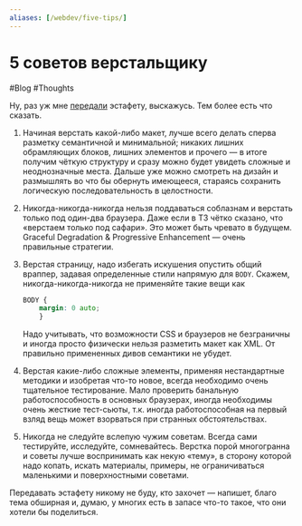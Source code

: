 ```yaml
---
aliases: [/webdev/five-tips/]
---
```


# 5 советов верстальщику

#Blog #Thoughts

Ну, раз уж мне [передали](http://lusever.livejournal.com/21502.html) эстафету, выскажусь. Тем более есть что сказать.

1. Начиная верстать какой-либо макет, лучше всего делать сперва разметку семантичной и минимальной; никаких лишних обрамляющих блоков, лишних элементов и прочего — в итоге получим чёткую структуру и сразу можно будет увидеть сложные и неоднозначные места. Дальше уже можно смотреть на дизайн и размышлять во что бы обернуть имеющееся, стараясь сохранить логическую последовательность в целостности.

2. Никогда-никогда-никогда нельзя поддаваться соблазнам и верстать только под один-два браузера. Даже если в ТЗ чётко сказано, что «верстаем только под сафари». Это может быть чревато в будущем. Graceful Degradation & Progressive Enhancement — очень правильные стратегии.

3. Верстая страницу, надо избегать искушения опустить общий враппер, задавая определенные стили напрямую для `BODY`. Скажем, никогда-никогда-никогда не применяйте такие вещи как

    ``` CSS
    BODY {
        margin: 0 auto;
        }
    ```

    Надо учитывать, что возможности CSS и браузеров не безграничны и иногда просто физически нельзя разметить макет как XML. От правильно примененных дивов семантики не убудет.

4. Верстая какие-либо сложные элементы, применяя нестандартные методики и изобретая что-то новое, всегда необходимо очень тщательное тестирование. Мало проверить банальную работоспособность в основных браузерах, иногда необходимы очень жесткие тест-сьюты, т.к. иногда работоспособная на первый взляд вещь может взорваться при странных обстоятельствах.

5. Никогда не следуйте вслепую чужим советам. Всегда сами тестируйте, исследуйте, сомневайтесь. Верстка порой многогранна и советы лучше воспринимать как некую «тему», в сторону которой надо копать, искать материалы, примеры, не ограничиваться маленькими и поверхностными советами.

Передавать эстафету никому не буду, кто захочет — напишет, благо тема обширная и, думаю, у многих есть в запасе что-то такое, что они хотели бы поделиться.
